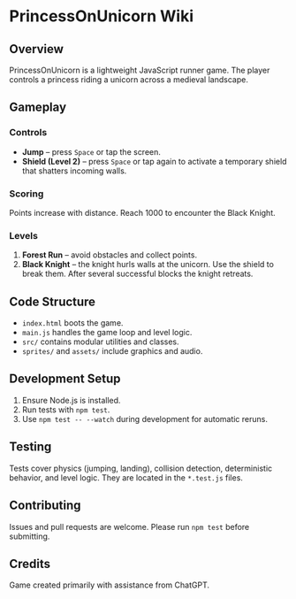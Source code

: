 # PrincessOnUnicorn Wiki

## Overview

PrincessOnUnicorn is a lightweight JavaScript runner game. The player controls a princess riding a unicorn across a medieval landscape.

## Gameplay

### Controls
- **Jump** – press `Space` or tap the screen.
- **Shield (Level 2)** – press `Space` or tap again to activate a temporary shield that shatters incoming walls.

### Scoring
Points increase with distance. Reach 1000 to encounter the Black Knight.

### Levels
1. **Forest Run** – avoid obstacles and collect points.
2. **Black Knight** – the knight hurls walls at the unicorn. Use the shield to break them. After several successful blocks the knight retreats.

## Code Structure
- `index.html` boots the game.
- `main.js` handles the game loop and level logic.
- `src/` contains modular utilities and classes.
- `sprites/` and `assets/` include graphics and audio.

## Development Setup
1. Ensure Node.js is installed.
2. Run tests with `npm test`.
3. Use `npm test -- --watch` during development for automatic reruns.

## Testing
Tests cover physics (jumping, landing), collision detection, deterministic behavior, and level logic. They are located in the `*.test.js` files.

## Contributing
Issues and pull requests are welcome. Please run `npm test` before submitting.

## Credits
Game created primarily with assistance from ChatGPT.


